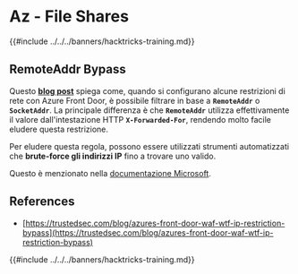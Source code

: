 # Az - File Shares

{{#include ../../../banners/hacktricks-training.md}}

## RemoteAddr Bypass

Questo **[blog post](https://trustedsec.com/blog/azures-front-door-waf-wtf-ip-restriction-bypass)** spiega come, quando si configurano alcune restrizioni di rete con Azure Front Door, è possibile filtrare in base a **`RemoteAddr`** o **`SocketAddr`**. La principale differenza è che **`RemoteAddr`** utilizza effettivamente il valore dall'intestazione HTTP **`X-Forwarded-For`**, rendendo molto facile eludere questa restrizione.

Per eludere questa regola, possono essere utilizzati strumenti automatizzati che **brute-force gli indirizzi IP** fino a trovare uno valido.

Questo è menzionato nella [documentazione Microsoft](https://learn.microsoft.com/en-us/azure/web-application-firewall/afds/waf-front-door-configure-ip-restriction).


## References

- [https://trustedsec.com/blog/azures-front-door-waf-wtf-ip-restriction-bypass](https://trustedsec.com/blog/azures-front-door-waf-wtf-ip-restriction-bypass)

{{#include ../../../banners/hacktricks-training.md}}
